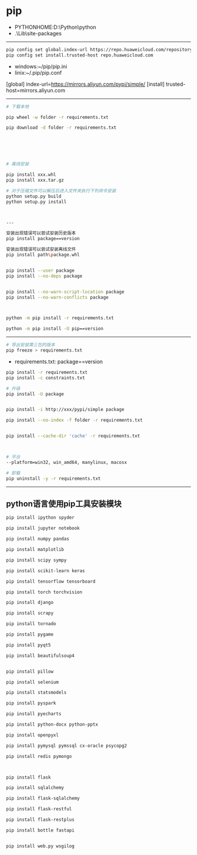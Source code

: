 # pip

- PYTHONHOME:D:\Python\python
- .\Lib\site-packages

---

```sh
pip config set global.index-url https://repo.huaweicloud.com/repository/pypi/simple
pip config set install.trusted-host repo.huaweicloud.com
```

- windows:~/pip/pip.ini
- linix:~/.pip/pip.conf

[global]
index-url=https://mirrors.aliyun.com/pypi/simple/
[install]
trusted-host=mirrors.aliyun.com



---

```sh
# 下载本地

pip wheel -w folder -r requirements.txt

pip download -d folder -r requirements.txt






# 离线安装

pip install xxx.whl
pip install xxx.tar.gz

# 对于压缩文件可以解压后进入文件夹执行下列命令安装
python setup.py build
python setup.py install



---

安装出现错误可以尝试安装历史版本
pip install package==version

安装出现错误可以尝试安装离线文件
pip install path\package.whl


pip install --user package
pip install --no-deps package


pip install --no-warn-script-location package
pip install --no-warn-conflicts package



python -m pip install -r requirements.txt

python -m pip install -U pip==version

```

---
```sh
# 导出安装第三包的版本
pip freeze > requirements.txt

```
- requirements.txt:
package==version

```sh
pip install -r requirements.txt
pip install -c constraints.txt

# 升级
pip install -U package


pip install -i http://xxx/pypi/simple package

pip install --no-index -f folder -r requirements.txt


pip install --cache-dir 'cache' -r requirements.txt



# 平台
--platform=win32, win_amd64, manylinux, macosx

# 卸载
pip uninstall -y -r requirements.txt
```


---

## python语言使用pip工具安装模块


```sh
pip install ipython spyder

pip install jupyter notebook

pip install numpy pandas

pip install matplotlib

pip install scipy sympy

pip install scikit-learn keras

pip install tensorflow tensorboard

pip install torch torchvision

pip install django

pip install scrapy

pip install tornado

pip install pygame

pip install pyqt5

pip install beautifulsoup4


pip install pillow

pip install selenium

pip install statsmodels

pip install pyspark

pip install pyecharts

pip install python-docx python-pptx

pip install openpyxl

pip install pymysql pymssql cx-oracle psycopg2

pip install redis pymongo



pip install flask

pip install sqlalchemy

pip install flask-sqlalchemy

pip install flask-restful

pip install flask-restplus

pip install bottle fastapi


pip install web.py wsgilog


```
